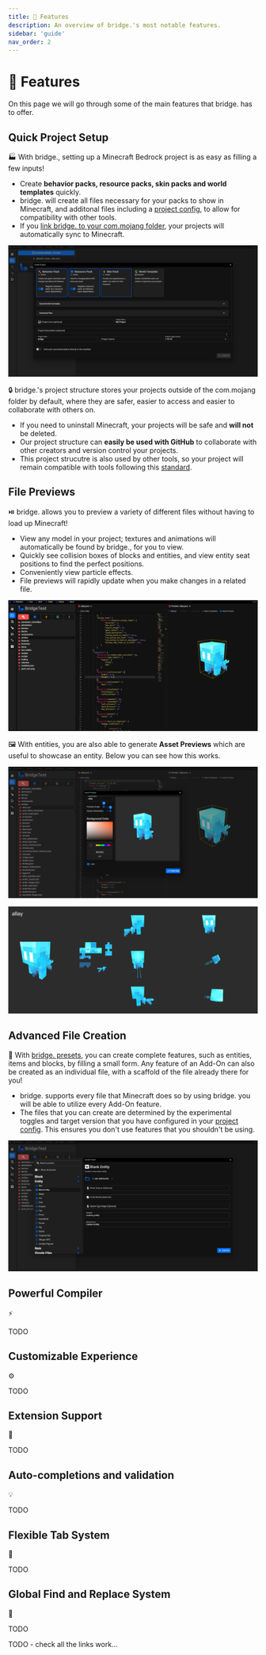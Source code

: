 ```yaml
---
title: 🚀 Features
description: An overview of bridge.'s most notable features.
sidebar: 'guide'
nav_order: 2
---
```


# 🚀 Features

On this page we will go through some of the main features that bridge. has to offer.

## Quick Project Setup

:factory: With bridge., setting up a Minecraft Bedrock project is as easy as filling a few inputs!

-   Create **behavior packs, resource packs, skin packs and world templates** quickly.
-   bridge. will create all files necessary for your packs to show in Minecraft, and additonal files including a [project config](/guide/misc/project-config), to allow for compatibility with other tools.
-   If you [link bridge. to your com.mojang folder](/guide/misc/com-mojang-syncing/), your projects will automatically sync to Minecraft.

![screenshot showing the project creation window](./project-creation.png)

:lock: bridge.'s project structure stores your projects outside of the com.mojang folder by default, where they are safer, easier to access and easier to collaborate with others on.

-   If you need to uninstall Minecraft, your projects will be safe and **will not** be deleted.
-   Our project structure can **easily be used with GitHub** to collaborate with other creators and version control your projects.
-   This project strucutre is also used by other tools, so your project will remain compatible with tools following this [standard](https://github.com/Bedrock-OSS/project-config-standard).

## File Previews

:play_or_pause_button: bridge. allows you to preview a variety of different files without having to load up Minecraft!

-   View any model in your project; textures and animations will automatically be found by bridge., for you to view.
-   Quickly see collision boxes of blocks and entities, and view entity seat positions to find the perfect positions.
-   Conveniently view particle effects.
-   File previews will rapidly update when you make changes in a related file.

![screenshot of allay entity preview](./entity-preview.png)

:framed_picture: With entities, you are also able to generate **Asset Previews** which are useful to showcase an entity. Below you can see how this works.

![screenshot showing asset preview window](./asset-preview-window.png)

![output of the asset preview](./asset-preview-result.png)

## Advanced File Creation

:bricks: With [bridge. presets](/extensions/presets/), you can create complete features, such as entities, items and blocks, by filling a small form. Any feature of an Add-On can also be created as an individual file, with a scaffold of the file already there for you!

-   bridge. supports every file that Minecraft does so by using bridge. you will be able to utilize every Add-On feature.
-   The files that you can create are determined by the experimental toggles and target version that you have configured in your [project config](/guide/misc/project-config). This ensures you don't use features that you shouldn't be using.

![screenshot of preset window](./create-file-window.png)

## Powerful Compiler

:zap:

TODO

## Customizable Experience

:gear:

TODO

## Extension Support

:jigsaw:

TODO

## Auto-completions and validation

:bulb:

TODO

## Flexible Tab System

:bookmark_tabs:

TODO

## Global Find and Replace System

:mag_right:

TODO

TODO - check all the links work...
